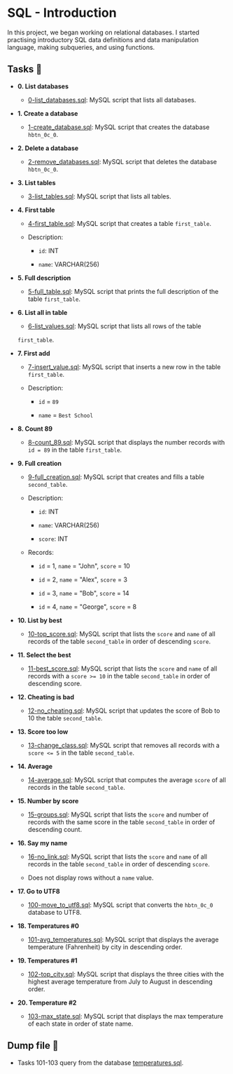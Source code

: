 # SQL - Introduction



In this project, we began working on relational databases. I started practising introductory SQL data definitions and data manipulation language, making subqueries, and using functions.



## Tasks :page_with_curl:



* **0. List databases**

  * [0-list_databases.sql](./0-list_databases.sql): MySQL script that lists all databases.
  


* **1. Create a database**

  * [1-create_database.sql](./1-create_database.sql): MySQL script that creates the database `hbtn_0c_0`.
  


* **2. Delete a database**

  * [2-remove_databases.sql](./2-remove_databases.sql): MySQL script that deletes the database `hbtn_0c_0`.
  


* **3. List tables**

  * [3-list_tables.sql](./3-list_tables.sql): MySQL script that lists all tables.
  


* **4. First table**

  * [4-first_table.sql](./4-first_table.sql): MySQL script that creates a table `first_table`.
  
  * Description:
  
    * `id`: INT
    
    * `name`: VARCHAR(256)
    


* **5. Full description**

  * [5-full_table.sql](./5-full_table.sql): MySQL script that prints the full description of the table `first_table`.
  


* **6. List all in table**

  * [6-list_values.sql](./6-list_values.sql): MySQL script that lists all rows of the table
  
  `first_table`.
  


* **7. First add**

  * [7-insert_value.sql](./7-insert_value.sql): MySQL script that inserts a new row in the table `first_table`.
  
  * Description:
  
    * `id` = `89`
    
    * `name` = `Best School`
    


* **8. Count 89**

  * [8-count_89.sql](./8-count_89.sql): MySQL script that displays the number records with `id = 89` in the table `first_table`.
  


* **9. Full creation**

  * [9-full_creation.sql](./9-full_creation.sql): MySQL script that creates and fills a table `second_table`.
  
  * Description:
  
    * `id`: INT
    
    * `name`: VARCHAR(256)
    
    * `score`: INT
    
  * Records:
  
    * `id` = 1, `name` = "John", `score` = 10
    
    * `id` = 2, `name` = "Alex", `score` = 3
    
    * `id` = 3, `name` = "Bob", `score` = 14
    
    * `id` = 4, `name` = "George", `score` = 8
    


* **10. List by best**

  * [10-top_score.sql](./10-top_score.sql): MySQL script that lists the `score` and `name` of all records of the table `second_table` in order of descending `score`.
  


* **11. Select the best**

  * [11-best_score.sql](./11-best_score.sql): MySQL script that lists the `score` and `name` of all records with a `score >= 10` in the table `second_table` in order of descending score.
  


* **12. Cheating is bad**

  * [12-no_cheating.sql](./12-no_cheating.sql): MySQL script that updates the score of Bob to 10 the table `second_table`.
  


* **13. Score too low**

  * [13-change_class.sql](./13-change_class.sql): MySQL script that removes all records with a `score <= 5` in the table `second_table`.
  


* **14. Average**

  * [14-average.sql](./14-average.sql): MySQL script that computes the average `score` of all records in the table `second_table`.
  


* **15. Number by score**

  * [15-groups.sql](./15-groups.sql): MySQL script that lists the `score` and number of records with the same score in the table `second_table` in order of descending count.
  


* **16. Say my name**

  * [16-no_link.sql](./16-no_link.sql): MySQL script that lists the `score` and `name` of all records in the table `second_table` in order of descending `score`.
  
  * Does not display rows without a `name` value.
  


* **17. Go to UTF8**

  * [100-move_to_utf8.sql](./100-move_to_utf8.sql): MySQL script that converts the `hbtn_0c_0` database to UTF8.
  


* **18. Temperatures #0**

  * [101-avg_temperatures.sql](./101-avg_temperatures.sql): MySQL script that displays the average temperature (Fahrenheit) by city in descending order.
  


* **19. Temperatures #1**

  * [102-top_city.sql](./102-top_city.sql): MySQL script that displays the three cities with the highest average temperature from July to August in descending order.
  


* **20. Temperature #2**

  * [103-max_state.sql](./103-max_state.sql): MySQL script that displays the max temperature of each state in order of state name.
  


## Dump file :dolphin:

* Tasks 101-103 query from the database [temperatures.sql](./temperatures.sql).
